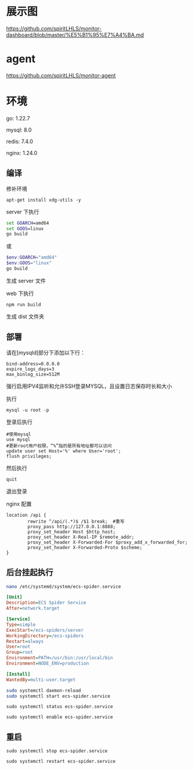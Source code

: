 # 展示图

https://github.com/spiritLHLS/monitor-dashboard/blob/master/%E5%B1%95%E7%A4%BA.md

# agent

https://github.com/spiritLHLS/monitor-agent

# 环境

go: 1.22.7

mysql: 8.0

redis: 7.4.0

nginx: 1.24.0

## 编译

修补环境

```
apt-get install xdg-utils -y
```

server 下执行

```cmd
set GOARCH=amd64
set GOOS=linux
go build
```

或

```powershell
$env:GOARCH="amd64"
$env:GOOS="linux"
go build
```

生成 server 文件

web 下执行

```
npm run build
```

生成 dist 文件夹

## 部署

请在[mysqld]部分下添加以下行：

```
bind-address=0.0.0.0
expire_logs_days=3
max_binlog_size=512M
```

强行启用IPV4监听和允许SSH登录MYSQL，且设置日志保存时长和大小

执行

```
mysql -u root -p
```

登录后执行

```
#使用mysql
use mysql
#更新root用户权限，“%”指的是所有地址都可以访问
update user set Host='%' where User='root';
flush privileges; 
```

然后执行

```
quit
```

退出登录

nginx 配置

```
location /api {
        rewrite ^/api/(.*)$ /$1 break;  #重写
        proxy_pass http://127.0.0.1:8888;
        proxy_set_header Host $http_host;
        proxy_set_header X-Real-IP $remote_addr;
        proxy_set_header X-Forwarded-For $proxy_add_x_forwarded_for;
        proxy_set_header X-Forwarded-Proto $scheme;
}
```

## 后台挂起执行

```bash
nano /etc/systemd/system/ecs-spider.service
```

```ini
[Unit]
Description=ECS Spider Service
After=network.target

[Service]
Type=simple
ExecStart=/ecs-spiders/server
WorkingDirectory=/ecs-spiders
Restart=always
User=root
Group=root
Environment=PATH=/usr/bin:/usr/local/bin
Environment=NODE_ENV=production

[Install]
WantedBy=multi-user.target
```

```bash
sudo systemctl daemon-reload
sudo systemctl start ecs-spider.service
```

```
sudo systemctl status ecs-spider.service
```

```
sudo systemctl enable ecs-spider.service
```

## 重启

```
sudo systemctl stop ecs-spider.service
```

```
sudo systemctl restart ecs-spider.service
```
